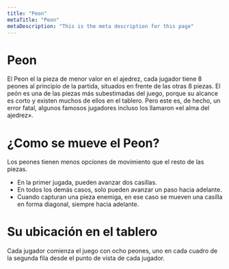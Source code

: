 ```yaml
---
title: "Peon"
metaTitle: "Peon"
metaDescription: "This is the meta description for this page"
---
```


# Peon
El Peon el la pieza de menor valor en el ajedrez, cada jugador tiene 8 peones al principio de la partida, situados en frente de las otras 8 piezas.
El peón es una de las piezas más subestimadas del juego, porque su alcance es corto y existen muchos de ellos en el tablero. Pero este es, de hecho, un error fatal, algunos famosos jugadores incluso los llamaron «el alma del ajedrez».


# ¿Como se mueve el Peon?
Los peones tienen menos opciones de movimiento que el resto de las piezas.
- En la primer jugada, pueden avanzar dos casillas. 
- En todos los demás casos, solo pueden avanzar un paso hacia adelante.
- Cuando capturan una pieza enemiga, en ese caso se mueven una casilla en forma diagonal, siempre hacia adelante.

# Su ubicación en el tablero
Cada jugador comienza el juego con ocho peones, uno en cada cuadro de la segunda fila desde el punto de vista de cada jugador.


